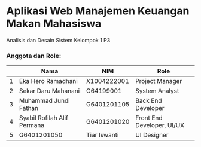 # Aplikasi Web Manajemen Keuangan Makan Mahasiswa

Analisis dan Desain Sistem
Kelompok 1
P3

### Anggota dan Role:
|  | Nama  | NIM | Role |
| - | ------------- | ------------- | -
| 1 | Eka Hero Ramadhani  | X1004222001  | Project Manager |
| 2 | Sekar Daru Mahanani  | G64199001  | System Analyst |
| 3 | Muhammad Jundi Fathan  | G6401201105  | Back End Developer |
| 4 | Syabil Rofilah Alif Permana  | G6401201020  | Front End Developer, UI/UX |
| 5 | G6401201050  | Tiar Iswanti  | UI Designer |
